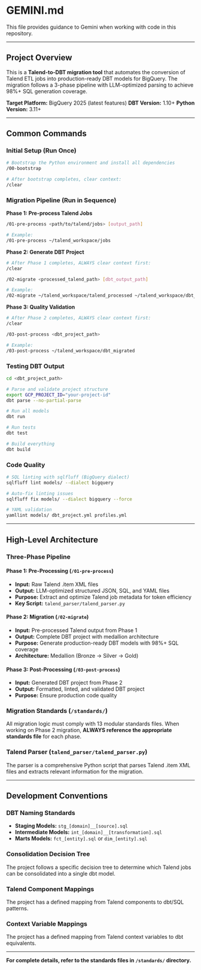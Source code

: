 # GEMINI.md

This file provides guidance to Gemini when working with code in this repository.

---

## Project Overview

This is a **Talend-to-DBT migration tool** that automates the conversion of Talend ETL jobs into production-ready DBT models for BigQuery. The migration follows a 3-phase pipeline with LLM-optimized parsing to achieve 98%+ SQL generation coverage.

**Target Platform:** BigQuery 2025 (latest features)
**DBT Version:** 1.10+
**Python Version:** 3.11+

---

## Common Commands

### Initial Setup (Run Once)
```bash
# Bootstrap the Python environment and install all dependencies
/00-bootstrap

# After bootstrap completes, clear context:
/clear
```

### Migration Pipeline (Run in Sequence)

**Phase 1: Pre-process Talend Jobs**
```bash
/01-pre-process <path/to/talend/jobs> [output_path]

# Example:
/01-pre-process ~/talend_workspace/jobs
```

**Phase 2: Generate DBT Project**
```bash
# After Phase 1 completes, ALWAYS clear context first:
/clear

/02-migrate <processed_talend_path> [dbt_output_path]

# Example:
/02-migrate ~/talend_workspace/talend_processed ~/talend_workspace/dbt_migrated
```

**Phase 3: Quality Validation**
```bash
# After Phase 2 completes, ALWAYS clear context first:
/clear

/03-post-process <dbt_project_path>

# Example:
/03-post-process ~/talend_workspace/dbt_migrated
```

### Testing DBT Output
```bash
cd <dbt_project_path>

# Parse and validate project structure
export GCP_PROJECT_ID="your-project-id"
dbt parse --no-partial-parse

# Run all models
dbt run

# Run tests
dbt test

# Build everything
dbt build
```

### Code Quality
```bash
# SQL linting with sqlfluff (BigQuery dialect)
sqlfluff lint models/ --dialect bigquery

# Auto-fix linting issues
sqlfluff fix models/ --dialect bigquery --force

# YAML validation
yamllint models/ dbt_project.yml profiles.yml
```

---

## High-Level Architecture

### Three-Phase Pipeline

#### Phase 1: Pre-Processing (`/01-pre-process`)

- **Input:** Raw Talend .item XML files
- **Output:** LLM-optimized structured JSON, SQL, and YAML files
- **Purpose:** Extract and optimize Talend job metadata for token efficiency
- **Key Script:** `talend_parser/talend_parser.py`

#### Phase 2: Migration (`/02-migrate`)

- **Input:** Pre-processed Talend output from Phase 1
- **Output:** Complete DBT project with medallion architecture
- **Purpose:** Generate production-ready DBT models with 98%+ SQL coverage
- **Architecture:** Medallion (Bronze → Silver → Gold)

#### Phase 3: Post-Processing (`/03-post-process`)

- **Input:** Generated DBT project from Phase 2
- **Output:** Formatted, linted, and validated DBT project
- **Purpose:** Ensure production code quality

### Migration Standards (`/standards/`)

All migration logic must comply with 13 modular standards files. When working on Phase 2 migration, **ALWAYS reference the appropriate standards file** for each phase.

### Talend Parser (`talend_parser/talend_parser.py`)

The parser is a comprehensive Python script that parses Talend .item XML files and extracts relevant information for the migration.

---

## Development Conventions

### DBT Naming Standards

- **Staging Models:** `stg_[domain]__[source].sql`
- **Intermediate Models:** `int_[domain]__[transformation].sql`
- **Marts Models:** `fct_[entity].sql` or `dim_[entity].sql`

### Consolidation Decision Tree

The project follows a specific decision tree to determine which Talend jobs can be consolidated into a single dbt model.

### Talend Component Mappings

The project has a defined mapping from Talend components to dbt/SQL patterns.

### Context Variable Mappings

The project has a defined mapping from Talend context variables to dbt equivalents.

---

**For complete details, refer to the standards files in `/standards/` directory.**
